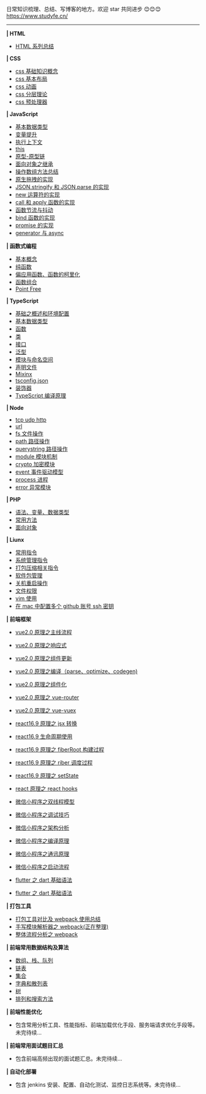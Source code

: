 日常知识梳理、总结、写博客的地方。欢迎 star 共同进步 😊😊😊
https://www.studyfe.cn/

<hr>

**| HTML**

- <a href="https://www.studyfe.cn/2017/05/10/html/html/">HTML 系列总结</a>

**| CSS**

- <a href="https://www.studyfe.cn/2017/06/11/css/base-concepts/">css 基础知识概念</a>
- <a href="https://www.studyfe.cn/2017/06/15/css/base-layout/">css 基本布局</a>
- <a href="https://www.studyfe.cn/2017/06/20/css/css-animation/">css 动画</a>
- <a href="https://www.studyfe.cn/2017/06/22/css/css-layered/">css 分层理论</a>
- <a href="https://www.studyfe.cn/2017/07/01/css/css-preprocessor/">css 预处理器</a>

**| JavaScript**<br>

- <a href="https://www.studyfe.cn/2019/02/12/javascript/type/">基本数据类型</a>
- <a href="https://www.studyfe.cn/2019/02/20/javascript/variableascension/">变量提升</a>
- <a href="https://www.studyfe.cn/2019/02/25/javascript/closure/">执行上下文</a>
- <a href="https://www.studyfe.cn/2019/03/05/javascript/this/">this</a>
- <a href="https://www.studyfe.cn/2019/03/10/javascript/prototype/">原型-原型链</a>
- <a href="https://www.studyfe.cn/2019/03/15/javascript/inheritance/">面向对象之继承</a>
- <a href="https://www.studyfe.cn/2019/03/20/javascript/api/">操作数组方法总结</a>
- <a href="https://www.studyfe.cn/2019/04/09/javascript/drag/">原生拖拽的实现</a>
- <a href="https://www.studyfe.cn/2019/05/11/javascript/json/">JSON.stringify 和 JSON.parse 的实现</a>
- <a href="https://www.studyfe.cn/2019/04/27/javascript/new/">new 运算符的实现</a>
- <a href="https://www.studyfe.cn/2019/04/22/javascript/call/">call 和 apply 函数的实现</a>
- <a href="https://www.studyfe.cn/2019/05/15/javascript/debounce/">函数节流与抖动</a>
- <a href="https://www.studyfe.cn/2019/04/21/javascript/bind/">bind 函数的实现</a>
- <a href="https://www.studyfe.cn/2019/06/11/javascript/promise/">promise 的实现</a>
- <a href="https://www.studyfe.cn/2019/08/26/javascript/generator-async/">generator 与 async</a>

**| 函数式编程**

- <a href="https://www.studyfe.cn/2019/07/12/javascript/functionalbase/">基本概念</a>
- <a href="https://www.studyfe.cn/2019/07/15/javascript/functionalpurity/">纯函数</a>
- <a href="https://www.studyfe.cn/2019/07/17/javascript/functioncurrying/">偏应用函数、函数的柯里化</a>
- <a href="https://www.studyfe.cn/2019/07/22/javascript/functionalcombination/">函数组合</a>
- <a href="https://www.studyfe.cn/2019/07/25/javascript/functionalpoint/">Point Free</a>

**| TypeScript**

- <a href="https://www.studyfe.cn/2019/05/15/typescript/envconfig/">基础之概述和环境配置</a>
- <a href="https://www.studyfe.cn/2019/05/23/typescript/basedatatype/">基本数据类型</a>
- <a href="https://www.studyfe.cn/2019/05/16/typescript/function/">函数</a>
- <a href="https://www.studyfe.cn/2019/05/17/typescript/class/">类</a>
- <a href="https://www.studyfe.cn/2019/05/18/typescript/interfaces/">接口</a>
- <a href="https://www.studyfe.cn/2019/05/22/typescript/generics/">泛型</a>
- <a href="https://www.studyfe.cn/2019/06/15/typescript/module/">模块与命名空间</a>
- <a href="https://www.studyfe.cn/2019/06/20/typescript/declarefile/">声明文件</a>
- <a href="https://www.studyfe.cn/2019/07/02/typescript/mixinx/">Mixinx</a>
- <a href="https://www.studyfe.cn/2019/07/15/typescript/tsconfig/">tsconfig.json</a>
- <a href="https://www.studyfe.cn/2019/07/18/typescript/decorators/">装饰器</a>
- <a href="https://www.studyfe.cn/2019/08/05/typescript/compilationprinciple/">TypeScript 编译原理</a>

**| Node**

- <a href="https://www.studyfe.cn/2019/03/23/node/http/">tcp udp http</a>
- <a href="https://www.studyfe.cn/2019/03/28/node/url/">url</a>
- <a href="https://www.studyfe.cn/2019/04/01/node/fs/">fs 文件操作</a>
- <a href="https://www.studyfe.cn/2019/04/02/node/path/">path 路径操作</a>
- <a href="https://www.studyfe.cn/2019/04/04/node/querystring/">querystring 路径操作</a>
- <a href="https://www.studyfe.cn/2019/04/05/node/module/">module 模块机制</a>
- <a href="https://www.studyfe.cn/2019/04/08/node/crypto/">crypto 加密模块</a>
- <a href="https://www.studyfe.cn/2019/04/10/node/event/">event 事件驱动模型</a>
- <a href="https://www.studyfe.cn/2019/04/12/node/process/">process 进程</a>
- <a href="https://www.studyfe.cn/2019/04/14/node/error/">error 异常模块</a>

**| PHP**
- <a href="https://www.studyfe.cn/2017/01/23/php/base/">语法、变量、数据类型</a>
- <a href="https://www.studyfe.cn/2017/01/23/php/method/">常用方法</a>
- <a href="https://www.studyfe.cn/2017/01/23/php/oop/">面向对象</a>

**| Liunx**
- <a href="https://www.studyfe.cn/2018/06/23/linux/instructions/">常用指令</a>
- <a href="https://www.studyfe.cn/2018/07/02/linux/system/">系统管理指令</a>
- <a href="https://www.studyfe.cn/2018/07/10/linux/compression/">打包压缩相关指令</a>
- <a href="https://www.studyfe.cn/2018/07/12/linux/package/">软件包管理</a>
- <a href="https://www.studyfe.cn/2018/07/16/linux/shutdown/">关机重启操作</a>
- <a href="https://www.studyfe.cn/2018/07/25/linux/fileauth/">文件权限</a>
- <a href="https://www.studyfe.cn/2018/07/28/linux/vim/">vim 使用</a>
- <a href="https://www.studyfe.cn/2018/08/10/linux/git/">在 mac 中配置多个 github 账号 ssh 密钥</a>

**| 前端框架**
- <a href="https://www.studyfe.cn/2019/08/27/vue/vueprinciple/">vue2.0 原理之主线流程</a>
- <a href="https://www.studyfe.cn/2019/09/05/vue/vueobserve/">vue2.0 原理之响应式</a>
- <a href="https://www.studyfe.cn/2019/09/18/vue/vuecomupdate/">vue2.0 原理之组件更新</a>
- <a href="https://www.studyfe.cn/2019/09/19/vue/vuecompile/">vue2.0 原理之编译（parse、optimize、codegen)</a>
- <a href="https://www.studyfe.cn/2019/09/21/vue/vuecomponents/">vue2.0 原理之组件化</a>
- <a href="https://www.studyfe.cn/2018/08/10/vue/vuerouter/">vue2.0 原理之 vue-router</a>
- <a href="https://www.studyfe.cn/2018/09/10/vue/vuex/">vue2.0 原理之 vue-vuex</a>

- <a href="https://www.studyfe.cn/2019/10/01/react/library-react-jsx/">react16.9 原理之 jsx 转换</a>
- <a href="https://www.studyfe.cn/2019/10/02/react/library-react-lifecycle/">react16.9 生命周期使用</a>
- <a href="https://www.studyfe.cn/2019/10/04/react/library-react-fiber01/">react16.9 原理之 fiberRoot 构建过程</a>
- <a href="https://www.studyfe.cn/2019/10/06/react/library-react-fiber02/">react16.9 原理之 riber 调度过程</a>
- <a href="https://www.studyfe.cn/2019/10/09/react/library-react-state/">react16.9 原理之 setState</a>
- <a href="https://www.studyfe.cn/2019/11/09/react/library-react-hook/">react 原理之 react hooks</a>

- <a href="">微信小程序之双线程模型</a>
- <a href="">微信小程序之调试技巧</a>
- <a href="">微信小程序之架构分析</a>
- <a href="">微信小程序之编译原理</a>
- <a href="">微信小程序之通讯原理</a>
- <a href="">微信小程序之启动流程</a>


- <a href="https://www.studyfe.cn/2019/12/15/flutter/library-flutter-dart/">flutter 之 dart 基础语法</a>
- <a href="https://www.studyfe.cn/2019/12/15/flutter/library-flutter-dart/">flutter 之 dart 基础语法</a>

**| 打包工具** 
- <a href="https://www.studyfe.cn/2019/11/20/webpack/library-webpack01/">打包工具对比及 webpack 使用总结</a>
- <a href="javascript:void(0)">手写模块解析器之 webpack(正在整理)</a>
- <a href="javascript:void(0)">整体流程分析之 webpack </a>


**| 前端常用数据结构及算法**
- <a href="javascript:void(0)">数组、栈、队列</a>
- <a href="javascript:void(0)">链表</a>
- <a href="javascript:void(0)">集合</a>
- <a href="javascript:void(0)">字典和散列表</a>
- <a href="javascript:void(0)">树</a>
- <a href="javascript:void(0)">排列和搜索方法</a>

**| 前端性能优化**
- 包含常用分析工具、性能指标、前端加载优化手段、服务端请求优化手段等。未完待续...


**| 前端常用面试题目汇总**
- 包含前端高频出现的面试题汇总。未完待续...


**| 自动化部署**
- 包含 jenkins 安装、配置、自动化测试、监控日志系统等。未完待续...


